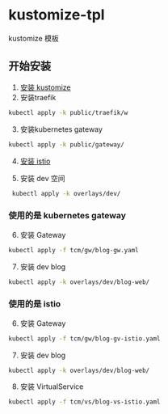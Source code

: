 # kustomize-tpl
kustomize 模板 


## 开始安装
1. [安装 kustomize](docs/安装/kustomize/install.md)
2. 安装traefik

```sh
kubectl apply -k public/traefik/w
```
3. 安装kubernetes gateway

```sh
kubectl apply -k public/gateway/
```
4. [安装 istio](docs/安装/istio/install.md)

5. 安装 dev 空间

```sh
 kubectl apply -k overlays/dev/
```

### 使用的是 kubernetes gateway
6. 安装 Gateway
```sh
kubectl apply -f tcm/gw/blog-gw.yaml
```
7. 安装 dev blog

```sh
kubectl apply -k overlays/dev/blog-web/
```


### 使用的是 istio

6. 安装 Gateway

```sh
kubectl apply -f tcm/gw/blog-gv-istio.yaml
```

7. 安装 dev blog

```sh
kubectl apply -k overlays/dev/blog-web/
```

8. 安装 VirtualService

```sh
kubectl apply -f tcm/vs/blog-vs-istio.yaml
```

